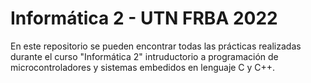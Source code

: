 # Informática 2 - UTN FRBA 2022

En este repositorio se pueden encontrar todas las prácticas realizadas durante el curso "Informática 2" intruductorio a programación de microcontroladores y sistemas embedidos en lenguaje C y C++.
